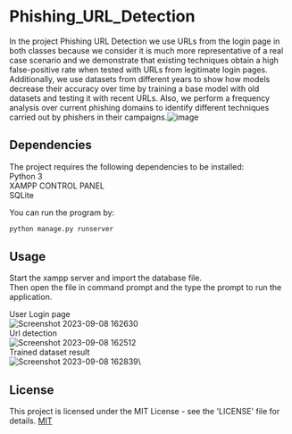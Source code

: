 # Phishing_URL_Detection

In the project Phishing URL Detection we use URLs from the login page in both classes because we consider it is much more representative of a real case scenario and we demonstrate that existing techniques obtain a high false-positive rate when tested with URLs from legitimate login pages. Additionally, we use datasets from different years to show how models decrease their accuracy over time by training a base model with old datasets and testing it with recent URLs. Also, we perform a frequency analysis over current phishing domains to identify different techniques carried out by phishers in their campaigns.![image](https://github.com/Nikhileshwar23/Phishing_URL_Detection/assets/101661622/c1a65fd3-217f-478a-9c0f-068508cf86ae)


## Dependencies

The project requires the following dependencies to be installed:\
Python 3\
XAMPP CONTROL PANEL\
SQLite


You can run the program by:
```bash
python manage.py runserver

```
## Usage

Start the xampp server and import the database file.\
Then open the file in command prompt and the type the prompt to run the application. 

 User Login page\
![Screenshot 2023-09-08 162630](https://github.com/Nikhileshwar23/Phishing_URL_Detection/assets/101661622/c55f7677-4001-4f33-9478-aae358f24d6f)\
Url detection\
![Screenshot 2023-09-08 162512](https://github.com/Nikhileshwar23/Phishing_URL_Detection/assets/101661622/5e1a209b-5a91-47ee-b871-0d270a4fd025)\
Trained dataset result\
![Screenshot 2023-09-08 162839](https://github.com/Nikhileshwar23/Phishing_URL_Detection/assets/101661622/3eeb09a0-5949-4245-89b4-e3bbe7f74f31)\


## License
This project is licensed under the MIT License - see the 'LICENSE' file for details.
[MIT](https://choosealicense.com/licenses/mit/)
